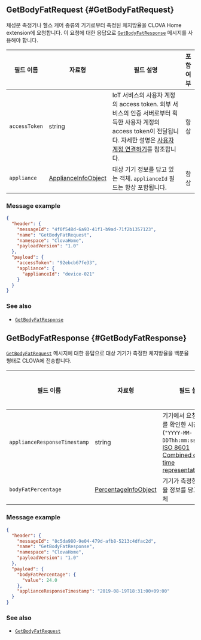 ## GetBodyFatRequest {#GetBodyFatRequest}

체성분 측정기나 헬스 케어 종류의 기기로부터 측정된 체지방율을 CLOVA Home extension에 요청합니다. 이 요청에 대한 응답으로 [`GetBodyFatResponse`](#GetBodyFatResponse) 메시지를 사용해야 합니다.

| 필드 이름       | 자료형    | 필드 설명                     | 포함 여부 |
|---------------|---------|-----------------------------|:---------:|
| `accessToken`      | string                                  | IoT 서비스의 사용자 계정의 access token. 외부 서비스의 인증 서버로부터 획득한 사용자 계정의 access token이 전달됩니다. 자세한 설명은 [사용자 계정 연결하기](/Develop/Guides/Link_User_Account.md)를 참조합니다.                          | 항상    |
| `appliance`        | [ApplianceInfoObject](/Develop/References/ClovaHomeInterface/Shared_Objects.md#ApplianceInfoObject)     | 대상 기기 정보를 담고 있는 객체. `applianceId` 필드는 항상 포함됩니다.     | 항상    |

### Message example

```json
{
  "header": {
    "messageId": "4f0f548d-6a93-41f1-b9ad-71f2b1357123",
    "name": "GetBodyFatRequest",
    "namespace": "ClovaHome",
    "payloadVersion": "1.0"
  },
  "payload": {
    "accessToken": "92ebcb67fe33",
    "appliance": {
      "applianceId": "device-021"
    }
  }
}
```

### See also
* [`GetBodyFatResponse`](#GetBodyFatResponse)

## GetBodyFatResponse {#GetBodyFatResponse}
[`GetBodyFatRequest`](#GetBodyFatRequest) 메시지에 대한 응답으로 대상 기기가 측정한 체지방율을 백분율 형태로 CLOVA에 전송합니다.

| 필드 이름       | 자료형    | 필드 설명                     | 필수 여부 |
|---------------|---------|-----------------------------|:---------:|
| `applianceResponseTimestamp` | string | 기기에서 요청한 정보를 확인한 시간(`"YYYY-MM-DDThh:mm:ss±hh:mm"`, <a href="https://en.wikipedia.org/wiki/ISO_8601#Combined_date_and_time_representations" target="_blank">ISO 8601 Combined date and time representations</a> )     | 선택    |
| `bodyFatPercentage`          | [PercentageInfoObject](/Develop/References/ClovaHomeInterface/Shared_Objects.md#PercentageInfoObject) | 기기가 측정한 체지방율 정보를 담고 있는 객체   | 필수    |

### Message example

```json
{
  "header": {
    "messageId": "8c5da980-9e04-479d-afb8-5213c4dfac2d",
    "name": "GetBodyFatResponse",
    "namespace": "ClovaHome",
    "payloadVersion": "1.0"
  },
  "payload": {
    "bodyFatPercentage": {
      "value": 24.0
    },
    "applianceResponseTimestamp": "2019-08-19T18:31:00+09:00"
  }
}
```

### See also
* [`GetBodyFatRequest`](#GetBodyFatRequest)
